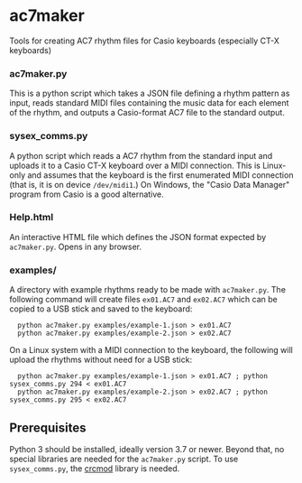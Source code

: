 # ac7maker
Tools for creating AC7 rhythm files for Casio keyboards (especially CT-X keyboards)

### ac7maker.py
This is a python script which takes a JSON file defining a rhythm pattern as input,
reads standard MIDI files containing the music data for each element of the rhythm,
and outputs a Casio-format AC7 file to the standard output.

### sysex_comms.py
A python script which reads a AC7 rhythm from the standard input and uploads it
to a Casio CT-X keyboard over a MIDI connection. This is Linux-only and assumes that
the keyboard is the first enumerated MIDI connection (that is, it is on device
`/dev/midi1`.) On Windows, the "Casio Data Manager" program
from Casio is a good alternative.

### Help.html
An interactive HTML file which defines the JSON format expected by `ac7maker.py`.
Opens in any browser.

### examples/
A directory with example rhythms ready to be made with `ac7maker.py`. The
following command will create files `ex01.AC7` and `ex02.AC7` which can be copied
to a USB stick and saved to the keyboard:
```
  python ac7maker.py examples/example-1.json > ex01.AC7
  python ac7maker.py examples/example-2.json > ex02.AC7
```

On a Linux system with a MIDI connection to the keyboard, the following
will upload the rhythms without need for a USB stick:
```
  python ac7maker.py examples/example-1.json > ex01.AC7 ; python sysex_comms.py 294 < ex01.AC7
  python ac7maker.py examples/example-2.json > ex02.AC7 ; python sysex_comms.py 295 < ex02.AC7
```

## Prerequisites
Python 3 should be installed, ideally version 3.7 or newer. Beyond that, no special libraries
are needed for the `ac7maker.py` script. To use `sysex_comms.py`, the
[crcmod](https://pypi.org/project/crcmod) library is needed.
